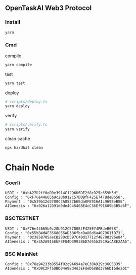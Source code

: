 ## OpenTaskAI Web3 Protocol
### Install
```sh
yarn
```
### Cmd
compile
```sh
yarn compile
```
test
```sh
yarn test
```
deploy

```sh
# scripts/deploy.ts
yarn deploy
```
verify
```sh
# scripts/verify.ts
yarn verify
```
clean cache
```sh
npx hardhat clean
```

# Chain Node

### Goerli
```
USDT : "0xbA27D2ff0eD0e3914C129606DE2f8cD25c659b5d",
Config : "0xF76e44665b9c20b912C57D0BfF425E74FBdeB658",
Payment : "0x539b12d3780C2A8527b6Bda0FE916A1c9698eB8B",
AIGenesis : "0x026a12D91d0de4C45468E4cC36Ef91609b3B5a6F",
```
###

### BSCTESTNET
```
USDT : "0xF76e44665b9c20b912C57D0BfF425E74FBdeB658",
Config : "0x55bB4dAF3568055AD386fbcDa86d6a407961fB73",
Payment : "0x3858705aeCB29DcD597C40d17712f4E708396e84",
AIGenesis : "0x3A2A916EbF8F84D3993B6D7d45b25C9acA8E2AA5",
```

### BSC MainNet
```
Config : "0x78e94233bD554f02c9A694a7eC30A929c36C5339"
AIGenesis : "0xD9C2Ff6DBD04A9Ed4d3EFdeD68Bd3766D16de26C"
```
